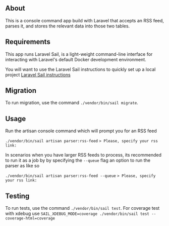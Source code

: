 ## About 

This is a console command app build with Laravel that accepts an RSS feed, parses it, and stores the relevant data into those two tables.

## Requirements

This app runs Laravel Sail, is a light-weight command-line interface for interacting with Laravel's default Docker development environment.

You will want to use the Laravel Sail instructions to quickly set up a local project [Laravel Sail instructions](https://laravel.com/docs/8.x/installation#getting-started-on-macos)

## Migration

To run migration, use the command `./vendor/bin/sail migrate`. 

## Usage

Run the artisan console command which will prompt you for an RSS feed

`./vendor/bin/sail artisan parser:rss-feed`
`> Please, specify your rss link:`

In scenarios when you have larger RSS feeds to process, its recommended to run it as a job by by specifying the `--queue` flag an option to run the parser as like so

`./vendor/bin/sail artisan parser:rss-feed --queue`
`> Please, specify your rss link:`

## Testing

To run tests, use the command `./vendor/bin/sail test`. 
For coverage test with xdebug use `SAIL_XDEBUG_MODE=coverage ./vendor/bin/sail test --coverage-html=coverage`